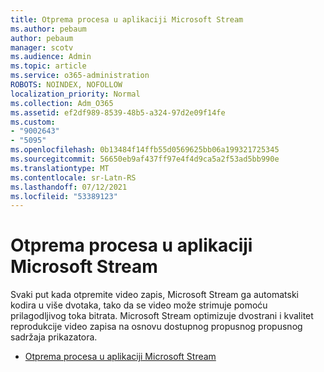 ```yaml
---
title: Otprema procesa u aplikaciji Microsoft Stream
ms.author: pebaum
author: pebaum
manager: scotv
ms.audience: Admin
ms.topic: article
ms.service: o365-administration
ROBOTS: NOINDEX, NOFOLLOW
localization_priority: Normal
ms.collection: Adm_O365
ms.assetid: ef2df989-8539-48b5-a324-97d2e09f14fe
ms.custom:
- "9002643"
- "5095"
ms.openlocfilehash: 0b13484f14ffb55d0569625bb06a199321725345
ms.sourcegitcommit: 56650eb9af437ff97e4f4d9ca5a2f53ad5bb990e
ms.translationtype: MT
ms.contentlocale: sr-Latn-RS
ms.lasthandoff: 07/12/2021
ms.locfileid: "53389123"
---
```

# <a name="upload-process-overview-in-microsoft-stream"></a>Otprema procesa u aplikaciji Microsoft Stream

Svaki put kada otpremite video zapis, Microsoft Stream ga automatski kodira u više dvotaka, tako da se video može strimuje pomoću prilagodljivog toka bitrata. Microsoft Stream optimizuje dvostrani i kvalitet reprodukcije video zapisa na osnovu dostupnog propusnog propusnog sadržaja prikazatora.

- [Otprema procesa u aplikaciji Microsoft Stream](/stream/upload-process-overview)
